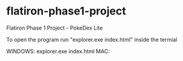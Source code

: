# flatiron-phase1-project

Flatiron Phase 1 Project - PokeDex Lite

To open the program run "explorer.exe index.html" inside the termial

WINDOWS: explorer.exe index.html
MAC:
